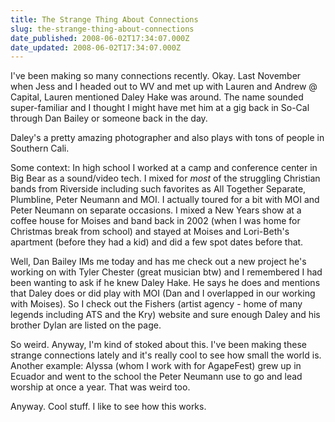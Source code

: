 ```yaml
---
title: The Strange Thing About Connections
slug: the-strange-thing-about-connections
date_published: 2008-06-02T17:34:07.000Z
date_updated: 2008-06-02T17:34:07.000Z
---
```


I've been making so many connections recently. Okay. Last November when Jess and I headed out to WV and met up with Lauren and Andrew @ Capital, Lauren mentioned Daley Hake was around. The name sounded super-familiar and I thought I might have met him at a gig back in So-Cal through Dan Bailey or someone back in the day.

Daley's a pretty amazing photographer and also plays with tons of people in Southern Cali.

Some context: In high school I worked at a camp and conference center in Big Bear as a sound/video tech. I mixed for *most* of the struggling Christian bands from Riverside including such favorites as All Together Separate, Plumbline, Peter Neumann and MOI. I actually toured for a bit with MOI and Peter Neumann on separate occasions. I mixed a New Years show at a coffee house for Moises and band back in 2002 (when I was home for Christmas break from school) and stayed at Moises and Lori-Beth's apartment (before they had a kid) and did a few spot dates before that.

Well, Dan Bailey IMs me today and has me check out a new project he's working on with Tyler Chester (great musician btw) and I remembered I had been wanting to ask if he knew Daley Hake. He says he does and mentions that Daley does or did play with MOI (Dan and I overlapped in our working with Moises). So I check out the Fishers (artist agency - home of many legends including ATS and the Kry) website and sure enough Daley and his brother Dylan are listed on the page.

So weird. Anyway, I'm kind of stoked about this. I've been making these strange connections lately and it's really cool to see how small the world is. Another example: Alyssa (whom I work with for AgapeFest) grew up in Ecuador and went to the school the Peter Neumann use to go and lead worship at once a year. That was weird too.

Anyway. Cool stuff. I like to see how this works.
